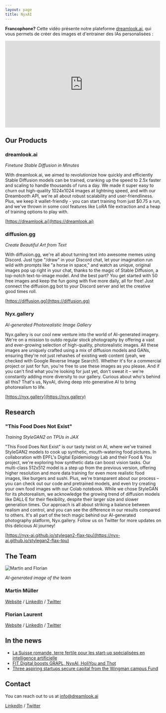 ```yaml
---
layout: page
title: NyxAI
---
```


**Francophone?** Cette vidéo présente notre plateforme [dreamlook.ai](https://dreamlook.ai/), qui vous permets de créer des images et d'entrainer des IAs personalisées :

<iframe style="width: 500px; height: 280px" src="https://www.youtube.com/embed/m3ZlFFLnlLM?controls=1&amp;modestbranding&amp;rel=0" frameborder="0" allowfullscreen=""></iframe>

## Our Products

### dreamlook.ai

*Finetune Stable Diffusion in Minutes*

With dreamlook.ai, we aimed to revolutionize how quickly and efficiently Stable Diffusion models can be trained, cranking up the speed to 2.5x faster and scaling to handle thousands of runs a day. We made it super easy to churn out high-quality 1024x1024 images at lightning speed, and with our Dreambooth API, we're all about robust scalability and user-friendliness. Plus, we keep it wallet-friendly - you can start training from just $0.75 a run, and we've thrown in some cool features like LoRA file extraction and a heap of training options to play with.

[https://dreamlook.ai](https://dreamlook.ai)

### diffusion.gg

*Create Beautiful Art from Text*

With diffusion.gg, we're all about turning text into awesome memes using Discord. Just type "/draw" in your Discord chat, let your imagination run wild with prompts like "a horse in space," and watch as unique, original images pop up right in your chat, thanks to the magic of Stable Diffusion, a top-notch text-to-image model. And the best part? You get started with 50 free images and keep the fun going with five more daily, all for free! Just connect the diffusion.gg bot to your Discord server and let the creative good times roll.

[https://diffusion.gg](https://diffusion.gg)

### Nyx.gallery

*AI-generated Photorealistic Image Gallery*

Nyx.gallery is our cool new venture into the world of AI-generated imagery. We're on a mission to outdo regular stock photography by offering a vast and ever-growing selection of high-quality, photorealistic images. All these images are uniquely crafted using a mix of diffusion models and GANs, ensuring they're not just rehashes of existing web content (yeah, we checked with Google Reverse Image Search!). Whether it's for a commercial project or just for fun, you're free to use these images as you please. And if you can't find what you're looking for just yet, don't sweat it – we're constantly adding more diversity to our gallery. Curious about who's behind all this? That's us, NyxAI, diving deep into generative AI to bring photorealism to life.

[https://nyx.gallery](https://nyx.gallery)

## Research

### "This Food Does Not Exist"

*Training StyleGAN2 on TPUs in JAX*

"This Food Does Not Exist" is our tasty twist on AI, where we've trained StyleGAN2 models to cook up synthetic, mouth-watering food pictures. In collaboration with EPFL's Digital Epidemiology Lab and their Food & You project, we're exploring how synthetic data can boost vision tasks. Our multi-class 512x512 model is a step up from the previous version, offering higher resolution and more data training for even more realistic food images, like burgers and sushi. Plus, we're transparent about our process – you can check out our code and pretrained models, and even try creating your own food images with our Colab notebook. While we chose StyleGAN for its photorealism, we acknowledge the growing trend of diffusion models like DALL·E for their flexibility, despite their larger size and slower generation times. Our approach is all about striking a balance between realism and control, and you can see the difference in our results compared to others. It's all part of the tech magic behind our AI-generated photography platform, Nyx.gallery. Follow us on Twitter for more updates on this delicious AI journey!

[https://nyx-ai.github.io/stylegan2-flax-tpu](https://nyx-ai.github.io/stylegan2-flax-tpu)


## The Team

![Martin and Florian](https://github.com/nyx-ai/nyx-ai.github.io/assets/140592/140af537-5e5d-4dca-99f8-44ab78b0257b)

*AI-generated image of the team*

### Martin Müller

[Website](https://masterscrat.github.io) / [LinkedIn](https://www.linkedin.com/in/florianlaurent/) / [Twitter](https://twitter.com/marmuel_)

### Florian Laurent

[Website](https://www.martinmuller.me/) / [LinkedIn](https://www.linkedin.com/in/martin-m%C3%BCller-053184125/) / [Twitter](https://twitter.com/marmuel_)

## In the news

- [La Suisse romande, terre fertile pour les start-up spécialisées en intelligence artificielle](https://www.letemps.ch/economie/cyber/suisse-romande-terre-fertile-startup-specialisees-intelligence-artificielle)
- [FIT Digital boosts GRAPL, NyxAI, HoliYou and Thot](https://www.startupticker.ch/en/news/fit-digital-funding-for-grapl-nyxai-holiyou-and-thot)
- [Three aspiring startups secure capital from the Wingman campus Fund](https://www.startupticker.ch/en/news/three-aspiring-startups-secure-capital-from-the-wingman-campus-fund)

## Contact

You can reach out to us at [info@dreamlook.ai](mailto:info@dreamlook.ai)

[LinkedIn](https://www.linkedin.com/company/nyxai) / [Twitter](https://twitter.com/NyxAI_Lab)